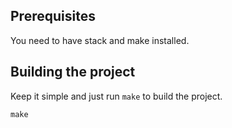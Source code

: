 
## Prerequisites
You need to have stack and make installed.

## Building the project

Keep it simple and just run `make` to build the project.

`make`
